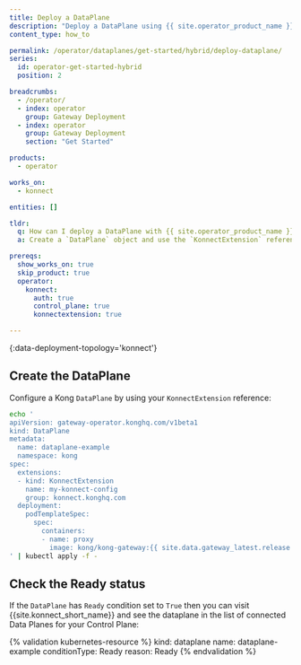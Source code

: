 ```yaml
---
title: Deploy a DataPlane
description: "Deploy a DataPlane using {{ site.operator_product_name }}."
content_type: how_to

permalink: /operator/dataplanes/get-started/hybrid/deploy-dataplane/
series:
  id: operator-get-started-hybrid
  position: 2

breadcrumbs:
  - /operator/
  - index: operator
    group: Gateway Deployment
  - index: operator
    group: Gateway Deployment
    section: "Get Started"

products:
  - operator

works_on:
  - konnect

entities: []

tldr:
  q: How can I deploy a DataPlane with {{ site.operator_product_name }}?
  a: Create a `DataPlane` object and use the `KonnectExtension` reference.

prereqs:
  show_works_on: true
  skip_product: true
  operator:
    konnect:
      auth: true
      control_plane: true
      konnectextension: true

---
```


{:data-deployment-topology='konnect'}
## Create the DataPlane

Configure a Kong `DataPlane` by using your `KonnectExtension` reference:

```bash
echo '
apiVersion: gateway-operator.konghq.com/v1beta1
kind: DataPlane
metadata:
  name: dataplane-example
  namespace: kong
spec:
  extensions:
  - kind: KonnectExtension
    name: my-konnect-config
    group: konnect.konghq.com
  deployment:
    podTemplateSpec:
      spec:
        containers:
        - name: proxy
          image: kong/kong-gateway:{{ site.data.gateway_latest.release }}
' | kubectl apply -f -
```

## Check the Ready status

If the `DataPlane` has `Ready` condition set to `True` then you can visit {{site.konnect_short_name}} and see the dataplane in the list of connected Data Planes for your Control Plane:

<!-- vale off -->
{% validation kubernetes-resource %}
kind: dataplane
name: dataplane-example
conditionType: Ready
reason: Ready
{% endvalidation %}
<!-- vale on -->